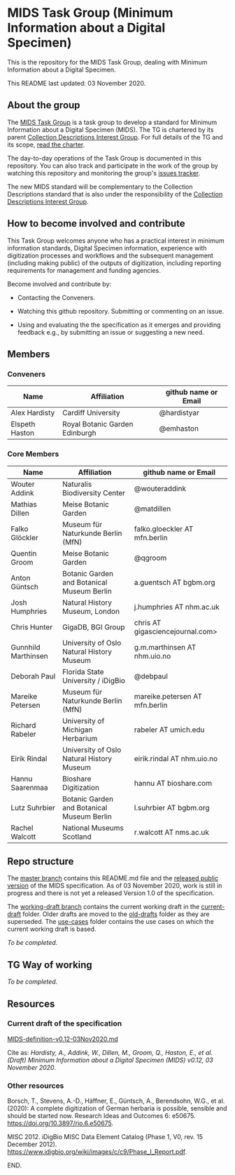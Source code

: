# MIDS Task Group (Minimum Information about a Digital Specimen) 

This is the repository for the MIDS Task Group, dealing with Minimum Information about a Digital Specimen.

This README last updated: 03 November 2020.

## About the group

The [MIDS Task Group](https://www.tdwg.org/community/cd/mids/) is a task group to develop a standard for Minimum Information about a Digital Specimen (MIDS). The TG is chartered by its parent [Collection Descriptions Interest Group](https://www.tdwg.org/community/cd/). For full details of the TG and its scope, [read the charter](https://www.tdwg.org/community/cd/mids/).

The day-to-day operations of the Task Group is documented in this repository. You can also track and participate in the work of the group by watching this repository and monitoring the group's [issues tracker](https://github.com/tdwg/mids/issues).

The new MIDS standard will be complementary to the Collection Descriptions standard that is also under the responsibility of the [Collection Descriptions Interest Group](https://www.tdwg.org/community/cd/).

## How to become involved and contribute
This Task Group welcomes anyone who has a practical interest in minimum information standards, Digital Specimen information, experience with digitization processes and workflows and the subsequent management (including making public) of the outputs of digitization, including reporting requirements for management and funding agencies.

Become involved and contribute by:

- Contacting the Conveners.

- Watching this github repository. Submitting or commenting on an issue.

- Using and evaluating the the specification as it emerges and providing feedback e.g., by submitting an issue or suggesting a new need.

## Members

### Conveners

| Name | Affiliation | github name or Email |
| --- | --- | --- |
| Alex Hardisty | Cardiff University | @hardistyar |  
| Elspeth Haston | Royal Botanic Garden Edinburgh | @emhaston |  

### Core Members

| Name | Affiliation | github name or Email |  
| --- | --- | --- |  
| Wouter Addink | Naturalis Biodiversity Center | @wouteraddink |  
| Mathias Dillen | Meise Botanic Garden | @matdillen |  
| Falko Glöckler | Museum für Naturkunde Berlin (MfN) | falko.gloeckler AT mfn.berlin |
| Quentin Groom | Meise Botanic Garden | @qgroom |
| Anton Güntsch | Botanic Garden and Botanical Museum Berlin | a.guentsch AT bgbm.org |
| Josh Humphries | Natural History Museum, London | j.humphries AT nhm.ac.uk |
| Chris Hunter | GigaDB, BGI Group | chris AT gigasciencejournal.com> |
| Gunnhild Marthinsen | University of Oslo Natural History Museum | g.m.marthinsen AT nhm.uio.no |
| Deborah Paul | Florida State University / iDigBio | @debpaul |
| Mareike Petersen | Museum für Naturkunde Berlin (MfN) | mareike.petersen AT mfn.berlin |
| Richard Rabeler | University of Michigan Herbarium | rabeler AT umich.edu |
| Eirik Rindal | University of Oslo Natural History Museum | eirik.rindal AT nhm.uio.no |
| Hannu Saarenmaa | Bioshare Digitization | hannu AT bioshare.com |
| Lutz Suhrbier | Botanic Garden and Botanical Museum Berlin | l.suhrbier AT bgbm.org |
| Rachel Walcott | National Museums Scotland | r.walcott AT nms.ac.uk |

## Repo structure

The [master branch](https://github.com/tdwg/mids) contains this README.md file and the [released public version](MIDS-definition.md) of the MIDS specification. As of 03 November 2020, work is still in progress and there is not yet a released Version 1.0 of the specification.

The [working-draft branch](https://github.com/tdwg/mids/tree/working-draft) contains the current working draft in the [current-draft](https://github.com/tdwg/mids/tree/working-draft/current-draft) folder. Older drafts are moved to the [old-drafts](https://github.com/tdwg/mids/tree/working-draft/old-drafts) folder as they are superseded. The [use-cases](https://github.com/tdwg/mids/tree/working-draft/use-cases) folder contains the use cases on which the current working draft is based.

*To be completed.*

## TG Way of working

*To be completed.*

## Resources

### Current draft of the specification

[MIDS-definition-v0.12-03Nov2020.md](https://github.com/tdwg/mids/blob/working-draft/current-draft/MIDS-definition-v0.12-03Nov2020.md)

Cite as:
*Hardisty, A., Addink, W., Dillen, M., Groom, Q., Haston, E., et al. (Draft) Minimum Information about a Digital Specimen (MIDS) v0.12, 03 November 2020*.

### Other resources

Borsch, T., Stevens, A.-D., Häffner, E., Güntsch, A., Berendsohn, W.G., et al. (2020): A complete digitization of German herbaria is possible, sensible and should be started now. Research Ideas and Outcomes 6: e50675. https://doi.org/10.3897/rio.6.e50675.

MISC 2012. iDigBio MISC Data Element Catalog (Phase 1, V0, rev. 15 December 2012). https://www.idigbio.org/wiki/images/c/c9/Phase_I_Report.pdf.   


END.
